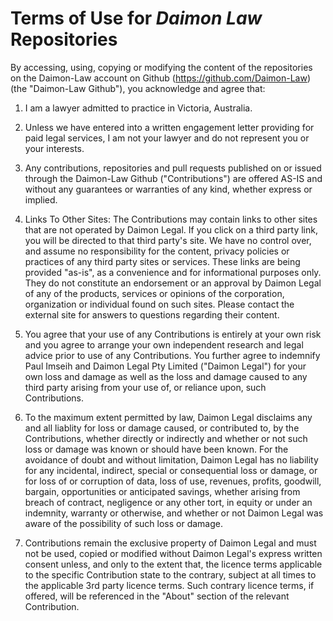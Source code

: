 # Terms of Use for *Daimon Law* Repositories

By accessing, using, copying or modifying the content of the repositories on the Daimon-Law account on Github (https://github.com/Daimon-Law) (the "Daimon-Law Github"), you acknowledge and agree that:

1. I am a lawyer admitted to practice in Victoria, Australia.

2. Unless we have entered into a written engagement letter providing for paid legal services, I am not your lawyer and do not represent you or your interests. 

3. Any contributions, repositories and pull requests published on or issued through the Daimon-Law Github ("Contributions") are offered AS-IS and without any guarantees or warranties of any kind, whether express or implied. 

4. Links To Other Sites: The Contributions may contain links to other sites that are not operated by Daimon Legal. If you click on a third party link, you will be directed to that third party's site. We have no control over, and assume no responsibility for the content, privacy policies or practices of any third party sites or services. These links are being provided "as-is", as a convenience and for informational purposes only. They do not constitute an endorsement or an approval by Daimon Legal of any of the products, services or opinions of the corporation, organization or individual found on such sites. Please contact the external site for answers to questions regarding their content.

5. You agree that your use of any Contributions is entirely at your own risk and you agree to arrange your own independent research and legal advice prior to use of any Contributions. You further agree to indemnify Paul Imseih and Daimon Legal Pty Limited ("Daimon Legal") for your own loss and damage as well as the loss and damage caused to any third party arising from your use of, or reliance upon, such Contributions.

6. To the maximum extent permitted by law, Daimon Legal disclaims any and all liablity for loss or damage caused, or contributed to, by the Contributions, whether directly or indirectly and whether or not such loss or damage was known or should have been known. For the avoidance of doubt and without limitation, Daimon Legal has no liability for any incidental, indirect, special or consequential loss or damage, or for loss of or corruption of data, loss of use, revenues, profits, goodwill, bargain, opportunities or anticipated savings, whether arising from breach of contract, negligence or any other tort, in equity or under an indemnity, warranty or otherwise, and whether or not Daimon Legal was aware of the possibility of such loss or damage.

7. Contributions remain the exclusive property of Daimon Legal and must not be used, copied or modified without Daimon Legal's express written consent unless, and only to the extent that, the licence terms applicable to the specific Contribution state to the contrary, subject at all times to the applicable 3rd party licence terms. Such contrary licence terms, if offered, will be referenced in the "About" section of the relevant Contribution.